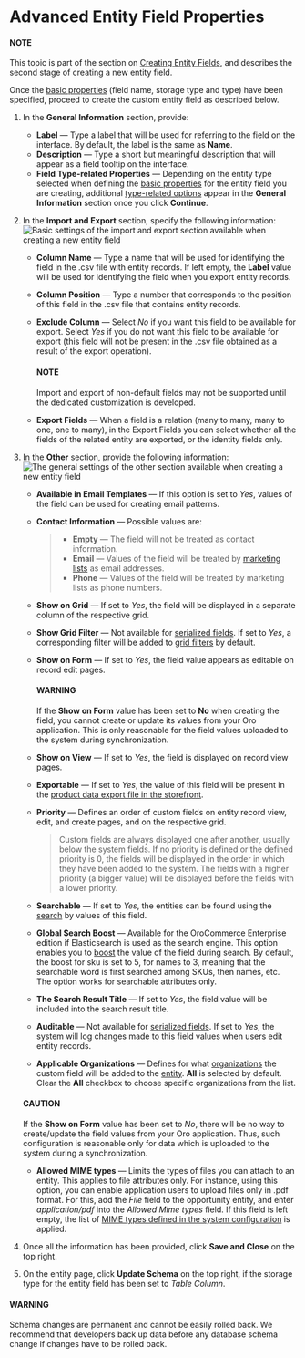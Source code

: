 <a id="admin-guide-create-entity-fields-advanced"></a>

# Advanced Entity Field Properties

#### NOTE
This topic is part of the section on [Creating Entity Fields](index.md#admin-guide-create-entity-fields), and describes the second stage of creating a new entity field.

Once the [basic properties](entity-fields-basic-properties.md#admin-guide-create-entity-fields-basic) (field name, storage type and type) have been specified, proceed to create the custom entity field as described below.

1. In the **General Information** section, provide:
   * **Label** — Type a label that will be used for referring to the field on the interface. By default, the label is the same as **Name**.
   * **Description** — Type a short but meaningful description that will appear as a field tooltip on the interface.
   * **Field Type-related Properties** — Depending on the entity type selected when defining the [basic properties](entity-fields-basic-properties.md#admin-guide-create-entity-fields-basic) for the entity field you are creating, additional [type-related options](entity-field-type-related-properties.md#admin-guide-create-entity-fields-type-related) appear in the **General Information** section once you click **Continue**.
2. In the **Import and Export** section, specify the following information:
   ![Basic settings of the import and export section available when creating a new entity field](user/img/system/entity_management/entity_field_import_and_export.png)
   * **Column Name** — Type a name that will be used for identifying the field in the .csv file with entity records. If left empty, the **Label** value will be used for identifying the field when you export entity records.
   * **Column Position** — Type a number that corresponds to the position of this field in the .csv file that contains entity records.
   * **Exclude Column** — Select *No* if you want this field to be available for export. Select *Yes* if you do not want this field to be available for export (this field will not be present in the .csv file obtained as a result of the export operation).

     #### NOTE
     Import and export of non-default fields may not be supported until the dedicated customization is developed.
   * **Export Fields** — When a field is a relation (many to many, many to one, one to many), in the Export Fields you can select whether all the fields of the related entity are exported, or the identity fields only.
     > <!-- comment: May apply to import as well. Not confirmed. -->
3. In the **Other** section, provide the following information:
   ![The general settings of the other section available when creating a new entity field](user/img/system/entity_management/entity_field_other.png)
   * **Available in Email Templates** — If this option is set to *Yes*, values of the field can be used for creating email patterns.
   * **Contact Information** — Possible values are:
     > - **Empty** — The field will not be treated as contact information.
     > - **Email** — Values of the field will be treated by [marketing lists](../../../marketing/marketing-lists/index.md#user-guide-marketing-lists) as email addresses.
     > - **Phone** — Values of the field will be treated by marketing lists as phone numbers.
   * **Show on Grid** — If set to *Yes*, the field will be displayed in a separate column of the respective grid.
   * **Show Grid Filter** — Not available for [serialized fields](../../../../../backend/entities/extend-entities/serialized-fields.md#book-entities-extended-entities-serialized-fields). If set to *Yes*, a corresponding filter will be added to [grid filters](../../../getting-started/navigation/record-tables.md#doc-grids-actions-filters) by default.
   * **Show on Form** — If set to *Yes*, the field value appears as editable on record edit pages.

     #### WARNING
     If the **Show on Form** value has been set to **No** when creating the field, you cannot create or update its values from your Oro application. This is only reasonable for the field values uploaded to the system during synchronization.
   * **Show on View** — If set to *Yes*, the field is displayed on record view pages.
   * **Exportable** — If set to *Yes*, the value of this field will be present in the [product data export file in the storefront](../../configuration/commerce/product/global-customer-settings.md#sys-commerce-product-customer-settings).
   * **Priority** — Defines an order of custom fields on entity record view, edit, and create pages, and on the respective grid.
     > Custom fields are always displayed one after another, usually below the system fields. If no priority is defined or the defined priority is 0, the fields will be displayed in the order in which they have been added to the system. The fields with a higher priority (a bigger value) will be displayed before the fields with a lower priority.
   * **Searchable** — If set to *Yes*, the entities can be found using the [search](../../../../concept-guides/search/index.md#user-guide-getting-started-search) by values of this field.
   * **Global Search Boost** — Available for the OroCommerce Enterprise edition if Elasticsearch is used as the search engine. This option enables you to [boost](../../../../../bundles/commerce/WebsiteElasticSearchBundle/attributes-boost.md#bundle-docs-commerce-website-elastic-search-bundle-attributes-boost) the value of the field during search. By default, the boost for sku is set to 5, for names to 3, meaning that the searchable word is first searched among SKUs, then names, etc. The option works for searchable attributes only.
   * **The Search Result Title** — If set to *Yes*, the field value will be included into the search result title.
   * **Auditable** — Not available for [serialized fields](../../../../../backend/entities/extend-entities/serialized-fields.md#book-entities-extended-entities-serialized-fields). If set to *Yes*, the system will log changes made to this field values when users edit entity records.
   * **Applicable Organizations** — Defines for what [organizations](../../../../glossary.md#term-Organization) the custom field will be added to the [entity](../../../../glossary.md#term-Entity). **All** is selected by default. Clear the **All** checkbox to choose specific organizations from the list.

   #### CAUTION
   If the **Show on Form** value has been set to *No*, there will be no way to create/update the field values from your Oro application. Thus, such configuration is reasonable only for data which is uploaded to the system during a synchronization.

   * **Allowed MIME types** — Limits the types of files you can attach to an entity. This applies to file attributes only. For instance, using this option, you can enable application users to upload files only in .pdf format. For this, add the *File* field to the opportunity entity, and enter *application/pdf* into the *Allowed Mime types* field. If this field is left empty, the list of [MIME types defined in the system configuration](../../configuration/system/general-setup/upload.md#admin-configuration-upload-settings) is applied.
4. Once all the information has been provided, click **Save and Close** on the top right.
5. On the entity page, click **Update Schema** on the top right, if the storage type for the entity field has been set to *Table Column*.

#### WARNING
Schema changes are permanent and cannot be easily rolled back. We recommend that developers back up data before any database schema change if changes have to be rolled back.
